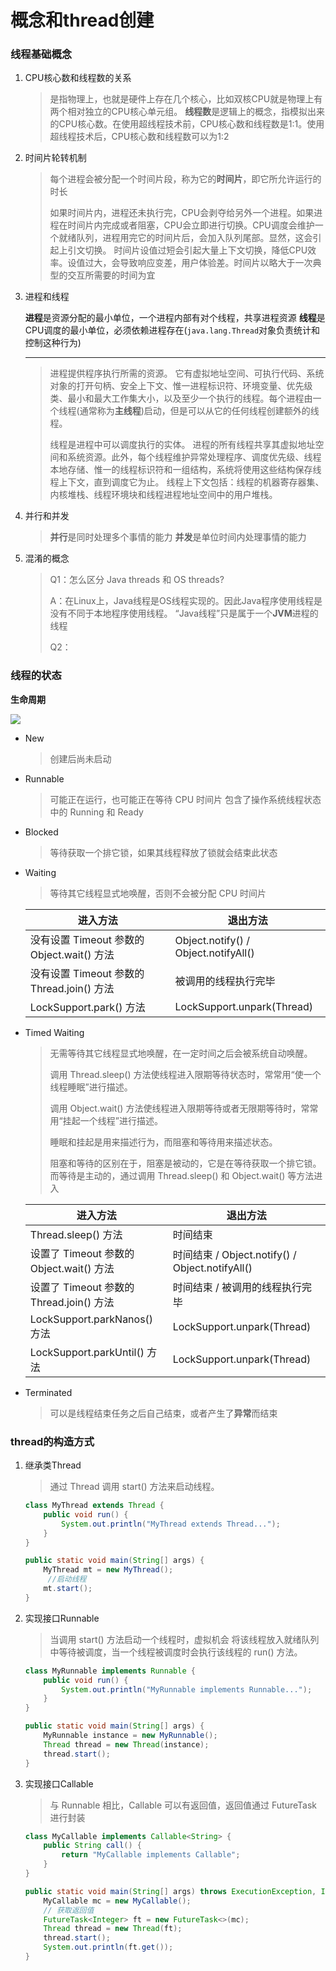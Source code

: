 # 概念和thread创建

### 线程基础概念

1. CPU核心数和线程数的关系

   > 是指物理上，也就是硬件上存在几个核心，比如双核CPU就是物理上有两个相对独立的CPU核心单元组。
   > **线程数**是逻辑上的概念，指模拟出来的CPU核心数。在使用超线程技术前，CPU核心数和线程数是1:1。使用超线程技术后，CPU核心数和线程数可以为1:2

2. 时间片轮转机制

   > 每个进程会被分配一个时间片段，称为它的**时间片**，即它所允许运行的时长
   >
   > 如果时间片内，进程还未执行完，CPU会剥夺给另外一个进程。如果进程在时间片内完成或者阻塞，CPU会立即进行切换。CPU调度会维护一个就绪队列，进程用完它的时间片后，会加入队列尾部。显然，这会引起上引文切换。
   > 时间片设值过短会引起大量上下文切换，降低CPU效率。设值过大，会导致响应变差，用户体验差。时间片以略大于一次典型的交互所需要的时间为宜

3. 进程和线程

   **进程**是资源分配的最小单位，一个进程内部有对个线程，共享进程资源
   **线程**是CPU调度的最小单位，必须依赖进程存在(``java.lang.Thread``对象负责统计和控制这种行为)

   ---

   > 进程提供程序执行所需的资源。
   > 它有虚拟地址空间、可执行代码、系统对象的打开句柄、安全上下文、惟一进程标识符、环境变量、优先级类、最小和最大工作集大小，以及至少一个执行的线程。每个进程由一个线程(通常称为**主线程**)启动，但是可以从它的任何线程创建额外的线程。
   >
   > 
   >
   > 线程是进程中可以调度执行的实体。
   > 进程的所有线程共享其虚拟地址空间和系统资源。此外，每个线程维护异常处理程序、调度优先级、线程本地存储、惟一的线程标识符和一组结构，系统将使用这些结构保存线程上下文，直到调度它为止。
   > 线程上下文包括：线程的机器寄存器集、内核堆栈、线程环境块和线程进程地址空间中的用户堆栈。

4. 并行和并发

   > **并行**是同时处理多个事情的能力
   > **并发**是单位时间内处理事情的能力

5. 混淆的概念

   > Q1：怎么区分 Java threads 和 OS threads?
   >
   > A：在Linux上，Java线程是OS线程实现的。因此Java程序使用线程是没有不同于本地程序使用线程。 “Java线程”只是属于一个**JVM**进程的线程
   >
   > Q2：



### 线程的状态

**生命周期**

![](https://images.cnblogs.com/cnblogs_com/houhou929/1561921/o_thread.png)

- New

  > 创建后尚未启动 

- Runnable

  > 可能正在运行，也可能正在等待 CPU 时间片
  > 包含了操作系统线程状态中的 Running 和 Ready

- Blocked

  > 等待获取一个排它锁，如果其线程释放了锁就会结束此状态

- Waiting

  > 等待其它线程显式地唤醒，否则不会被分配 CPU 时间片

  | 进入方法                                   | 退出方法                             |
  | ------------------------------------------ | ------------------------------------ |
  | 没有设置 Timeout 参数的 Object.wait() 方法 | Object.notify() / Object.notifyAll() |
  | 没有设置 Timeout 参数的 Thread.join() 方法 | 被调用的线程执行完毕                 |
  | LockSupport.park() 方法                    | LockSupport.unpark(Thread)           |

- Timed Waiting

  >无需等待其它线程显式地唤醒，在一定时间之后会被系统自动唤醒。
  >
  >调用 Thread.sleep() 方法使线程进入限期等待状态时，常常用“使一个线程睡眠”进行描述。
  >
  >调用 Object.wait() 方法使线程进入限期等待或者无限期等待时，常常用“挂起一个线程”进行描述。
  >
  > 睡眠和挂起是用来描述行为，而阻塞和等待用来描述状态。
  >
  >阻塞和等待的区别在于，阻塞是被动的，它是在等待获取一个排它锁。而等待是主动的，通过调用 Thread.sleep() 和 Object.wait() 等方法进入

  | 进入方法                                 | 退出方法                                        |
  | ---------------------------------------- | ----------------------------------------------- |
  | Thread.sleep() 方法                      | 时间结束                                        |
  | 设置了 Timeout 参数的 Object.wait() 方法 | 时间结束 / Object.notify() / Object.notifyAll() |
  | 设置了 Timeout 参数的 Thread.join() 方法 | 时间结束 / 被调用的线程执行完毕                 |
  | LockSupport.parkNanos() 方法             | LockSupport.unpark(Thread)                      |
  | LockSupport.parkUntil() 方法             | LockSupport.unpark(Thread)                      |

- Terminated

  > 可以是线程结束任务之后自己结束，或者产生了**异常**而结束

### thread的构造方式

1. 继承类Thread

   > 通过 Thread 调用 start() 方法来启动线程。

   ```java
   class MyThread extends Thread {
       public void run() {
           System.out.println("MyThread extends Thread...");
       }
   }
   
   public static void main(String[] args) {
       MyThread mt = new MyThread();
        //启动线程
       mt.start();
   }
   ```

   

2. 实现接口Runnable

   > 当调用 start() 方法启动一个线程时，虚拟机会 将该线程放入就绪队列中等待被调度，当一个线程被调度时会执行该线程的 run() 方法。

   ```Java
   class MyRunnable implements Runnable {
       public void run() {
           System.out.println("MyRunnable implements Runnable...");
       }
   }
   
   public static void main(String[] args) {
       MyRunnable instance = new MyRunnable();
       Thread thread = new Thread(instance);
       thread.start();
   }
   ```

   

3. 实现接口Callable

   > 与 Runnable 相比，Callable 可以有返回值，返回值通过 FutureTask 进行封装

   ```java
   class MyCallable implements Callable<String> {
       public String call() {
           return "MyCallable implements Callable";
       }
   }
   
   public static void main(String[] args) throws ExecutionException, InterruptedException {
       MyCallable mc = new MyCallable();
       // 获取返回值
       FutureTask<Integer> ft = new FutureTask<>(mc);
       Thread thread = new Thread(ft);
       thread.start();
       System.out.println(ft.get());
   }
   ```